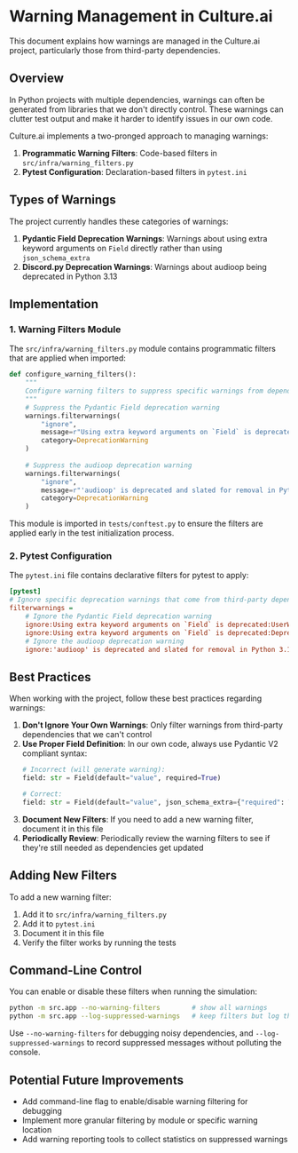 # Warning Management in Culture.ai

This document explains how warnings are managed in the Culture.ai project, particularly those from third-party dependencies.

## Overview

In Python projects with multiple dependencies, warnings can often be generated from libraries that we don't directly control. These warnings can clutter test output and make it harder to identify issues in our own code.

Culture.ai implements a two-pronged approach to managing warnings:

1. **Programmatic Warning Filters**: Code-based filters in `src/infra/warning_filters.py`
2. **Pytest Configuration**: Declaration-based filters in `pytest.ini`

## Types of Warnings

The project currently handles these categories of warnings:

1. **Pydantic Field Deprecation Warnings**: Warnings about using extra keyword arguments on `Field` directly rather than using `json_schema_extra`
2. **Discord.py Deprecation Warnings**: Warnings about audioop being deprecated in Python 3.13

## Implementation

### 1. Warning Filters Module

The `src/infra/warning_filters.py` module contains programmatic filters that are applied when imported:

```python
def configure_warning_filters():
    """
    Configure warning filters to suppress specific warnings from dependencies.
    """
    # Suppress the Pydantic Field deprecation warning
    warnings.filterwarnings(
        "ignore", 
        message=r"Using extra keyword arguments on `Field` is deprecated.*",
        category=DeprecationWarning
    )
    
    # Suppress the audioop deprecation warning
    warnings.filterwarnings(
        "ignore",
        message=r"'audioop' is deprecated and slated for removal in Python 3\.13",
        category=DeprecationWarning
    )
```

This module is imported in `tests/conftest.py` to ensure the filters are applied early in the test initialization process.

### 2. Pytest Configuration

The `pytest.ini` file contains declarative filters for pytest to apply:

```ini
[pytest]
# Ignore specific deprecation warnings that come from third-party dependencies
filterwarnings =
    # Ignore the Pydantic Field deprecation warning
    ignore:Using extra keyword arguments on `Field` is deprecated:UserWarning
    ignore:Using extra keyword arguments on `Field` is deprecated:DeprecationWarning
    # Ignore the audioop deprecation warning
    ignore:'audioop' is deprecated and slated for removal in Python 3.13:DeprecationWarning
```

## Best Practices

When working with the project, follow these best practices regarding warnings:

1. **Don't Ignore Your Own Warnings**: Only filter warnings from third-party dependencies that we can't control
2. **Use Proper Field Definition**: In our own code, always use Pydantic V2 compliant syntax:
   ```python
   # Incorrect (will generate warning):
   field: str = Field(default="value", required=True)
   
   # Correct:
   field: str = Field(default="value", json_schema_extra={"required": True})
   ```
3. **Document New Filters**: If you need to add a new warning filter, document it in this file
4. **Periodically Review**: Periodically review the warning filters to see if they're still needed as dependencies get updated

## Adding New Filters

To add a new warning filter:

1. Add it to `src/infra/warning_filters.py`
2. Add it to `pytest.ini`
3. Document it in this file
4. Verify the filter works by running the tests

## Command-Line Control

You can enable or disable these filters when running the simulation:

```bash
python -m src.app --no-warning-filters        # show all warnings
python -m src.app --log-suppressed-warnings   # keep filters but log them
```

Use `--no-warning-filters` for debugging noisy dependencies, and
`--log-suppressed-warnings` to record suppressed messages without
polluting the console.

## Potential Future Improvements

- Add command-line flag to enable/disable warning filtering for debugging
- Implement more granular filtering by module or specific warning location
- Add warning reporting tools to collect statistics on suppressed warnings
